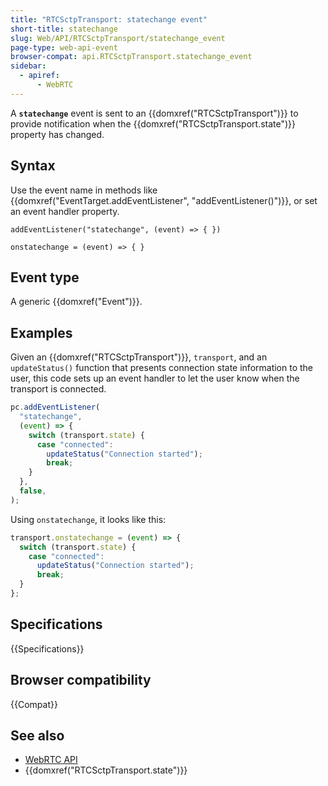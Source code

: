 ```yaml
---
title: "RTCSctpTransport: statechange event"
short-title: statechange
slug: Web/API/RTCSctpTransport/statechange_event
page-type: web-api-event
browser-compat: api.RTCSctpTransport.statechange_event
sidebar:
  - apiref:
      - WebRTC
---
```


A **`statechange`** event is sent to an {{domxref("RTCSctpTransport")}} to provide notification when the {{domxref("RTCSctpTransport.state")}} property has changed.

<!-- This event is not cancelable and does not bubble. -->

## Syntax

Use the event name in methods like {{domxref("EventTarget.addEventListener", "addEventListener()")}}, or set an event handler property.

```js-nolint
addEventListener("statechange", (event) => { })

onstatechange = (event) => { }
```

## Event type

A generic {{domxref("Event")}}.

## Examples

Given an {{domxref("RTCSctpTransport")}}, `transport`, and an `updateStatus()` function that presents connection state information to the user, this code sets up an event handler to let the user know when the transport is connected.

```js
pc.addEventListener(
  "statechange",
  (event) => {
    switch (transport.state) {
      case "connected":
        updateStatus("Connection started");
        break;
    }
  },
  false,
);
```

Using `onstatechange`, it looks like this:

```js
transport.onstatechange = (event) => {
  switch (transport.state) {
    case "connected":
      updateStatus("Connection started");
      break;
  }
};
```

## Specifications

{{Specifications}}

## Browser compatibility

{{Compat}}

## See also

- [WebRTC API](/en-US/docs/Web/API/WebRTC_API)
- {{domxref("RTCSctpTransport.state")}}
